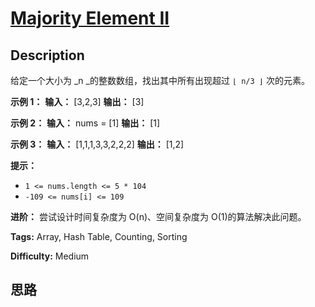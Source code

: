 # [Majority Element II][title]

## Description

给定一个大小为  _n  _的整数数组，找出其中所有出现超过 `⌊ n/3 ⌋` 次的元素。





**示例  1：**
            **输入：** [3,2,3]    **输出：** [3]

**示例 2：**
            **输入：** nums = [1]    **输出：** [1]    

**示例 3：**
            **输入：** [1,1,1,3,3,2,2,2]    **输出：** [1,2]



**提示：**

  * `1 <= nums.length <= 5 * 104`
  * `-109 <= nums[i] <= 109`



**进阶：** 尝试设计时间复杂度为 O(n)、空间复杂度为 O(1)的算法解决此问题。


**Tags:** Array, Hash Table, Counting, Sorting

**Difficulty:** Medium

## 思路

[title]: https://leetcode-cn.com/problems/majority-element-ii
